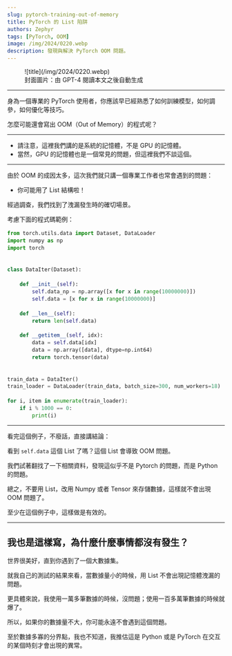 ```yaml
---
slug: pytorch-training-out-of-memory
title: PyTorch 的 List 陷阱
authors: Zephyr
tags: [PyTorch, OOM]
image: /img/2024/0220.webp
description: 發現與解決 PyTorch OOM 問題。
---
```


<figure>
![title](/img/2024/0220.webp)
<figcaption>封面圖片：由 GPT-4 閱讀本文之後自動生成</figcaption>
</figure>

---

身為一個專業的 PyTorch 使用者，你應該早已經熟悉了如何訓練模型，如何調參，如何優化等技巧。

怎麼可能還會寫出 OOM（Out of Memory）的程式呢？

---

- 請注意，這裡我們講的是系統的記憶體，不是 GPU 的記憶體。
- 當然，GPU 的記憶體也是一個常見的問題，但這裡我們不談這個。

---

由於 OOM 的成因太多，這次我們就只講一個專業工作者也常會遇到的問題：

- 你可能用了 List 結構啦！

經過調查，我們找到了洩漏發生時的確切場景。

考慮下面的程式碼範例：

```python
from torch.utils.data import Dataset, DataLoader
import numpy as np
import torch


class DataIter(Dataset):

    def __init__(self):
        self.data_np = np.array([x for x in range(10000000)])
        self.data = [x for x in range(10000000)]

    def __len__(self):
        return len(self.data)

    def __getitem__(self, idx):
        data = self.data[idx]
        data = np.array([data], dtype=np.int64)
        return torch.tensor(data)


train_data = DataIter()
train_loader = DataLoader(train_data, batch_size=300, num_workers=18)

for i, item in enumerate(train_loader):
    if i % 1000 == 0:
        print(i)
```

---

看完這個例子，不廢話，直接講結論：

看到 `self.data` 這個 List 了嗎？這個 List 會導致 OOM 問題。

我們試著翻找了一下相關資料，發現這似乎不是 Pytorch 的問題，而是 Python 的問題。

總之，不要用 List，改用 Numpy 或者 Tensor 來存儲數據，這樣就不會出現 OOM 問題了。

至少在這個例子中，這樣做是有效的。

---

## 我也是這樣寫，為什麼什麼事情都沒有發生？

世界很美好，直到你遇到了一個大數據集。

就我自己的測試的結果來看，當數據量小的時候，用 List 不會出現記憶體洩漏的問題。

更具體來說，我使用一萬多筆數據的時候，沒問題；使用一百多萬筆數據的時候就爆了。

所以，如果你的數據量不大，你可能永遠不會遇到這個問題。

至於數據多寡的分界點，我也不知道，我推估這是 Python 或是 PyTorch 在交互的某個時刻才會出現的異常。
